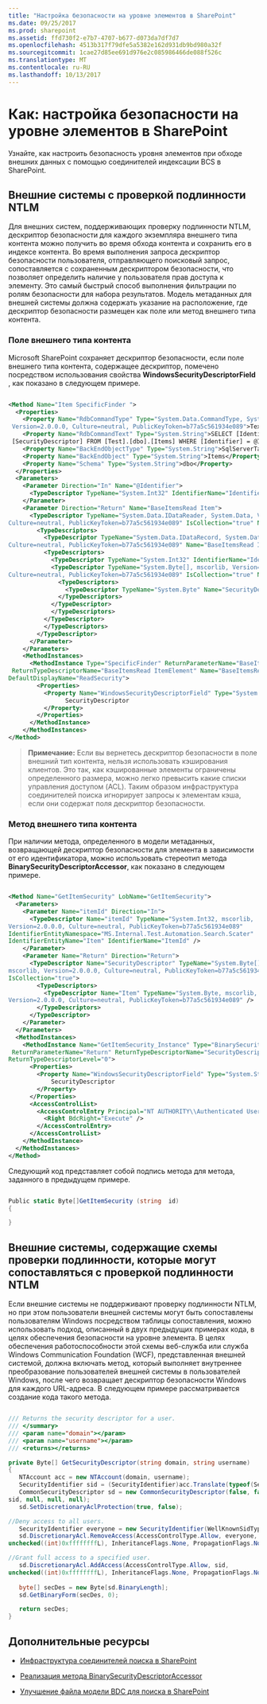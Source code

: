 ```yaml
---
title: "Настройка безопасности на уровне элементов в SharePoint"
ms.date: 09/25/2017
ms.prod: sharepoint
ms.assetid: ffd730f2-e7b7-4707-b677-d073da7df7d7
ms.openlocfilehash: 4513b317f79dfe5a5382e162d931db9bd980a32f
ms.sourcegitcommit: 1cae27d85ee691d976e2c085986466de088f526c
ms.translationtype: MT
ms.contentlocale: ru-RU
ms.lasthandoff: 10/13/2017
---
```

# <a name="how-to-configure-item-level-security-in-sharepoint"></a>Как: настройка безопасности на уровне элементов в SharePoint
Узнайте, как настроить безопасность уровня элементов при обходе внешних данных с помощью соединителей индексации BCS в SharePoint.
## <a name="external-systems-with-ntlm-authentication"></a>Внешние системы с проверкой подлинности NTLM
<a name="ItemLevelSecurity_NTLMAuth"> </a>

Для внешних систем, поддерживающих проверку подлинности NTLM, дескриптор безопасности для каждого экземпляра внешнего типа контента можно получить во время обхода контента и сохранить его в индексе контента. Во время выполнения запроса дескриптор безопасности пользователя, отправляющего поисковый запрос, сопоставляется с сохраненным дескриптором безопасности, что позволяет определить наличие у пользователя прав доступа к элементу. Это самый быстрый способ выполнения фильтрации по ролям безопасности для набора результатов. Модель метаданных для внешней системы должна содержать указание на расположение, где дескриптор безопасности размещен как поле или метод внешнего типа контента.
  
    
    

### <a name="external-content-type-field"></a>Поле внешнего типа контента
<a name="ItemLevelSecurity_ExtTypeField"> </a>

Microsoft SharePoint сохраняет дескриптор безопасности, если поле внешнего типа контента, содержащее дескриптор, помечено посредством использования свойства **WindowsSecurityDescriptorField** , как показано в следующем примере.
  
    
    

```XML

<Method Name="Item SpecificFinder ">
  <Properties>
    <Property Name="RdbCommandType" Type="System.Data.CommandType, System.Data, 
 Version=2.0.0.0, Culture=neutral, PublicKeyToken=b77a5c561934e089">Text</Property>
    <Property Name="RdbCommandText" Type="System.String">SELECT [Identifier] , 
 [SecurityDescriptor] FROM [Test].[dbo].[Items] WHERE [Identifier] = @Identifier</Property>
    <Property Name="BackEndObjectType" Type="System.String">SqlServerTable</Property>
    <Property Name="BackEndObject" Type="System.String">Items</Property>
    <Property Name="Schema" Type="System.String">dbo</Property>
  </Properties>
  <Parameters>
    <Parameter Direction="In" Name="@Identifier">
      <TypeDescriptor TypeName="System.Int32" IdentifierName="Identifier" Name="Identifier" />
    </Parameter>
    <Parameter Direction="Return" Name="BaseItemsRead Item">
      <TypeDescriptor TypeName="System.Data.IDataReader, System.Data, Version=2.0.0.0, 
Culture=neutral, PublicKeyToken=b77a5c561934e089" IsCollection="true" Name="BaseItemsRead Item">
        <TypeDescriptors>
          <TypeDescriptor TypeName="System.Data.IDataRecord, System.Data, Version=2.0.0.0, 
Culture=neutral, PublicKeyToken=b77a5c561934e089" Name="BaseItemsRead ItemElement">
          <TypeDescriptors>
            <TypeDescriptor TypeName="System.Int32" IdentifierName="Identifier" Name="Identifier"/>
            <TypeDescriptor TypeName="System.Byte[], mscorlib, Version=2.0.0.0, 
Culture=neutral, PublicKeyToken=b77a5c561934e089" IsCollection="true" Name="SecurityDescriptor">
              <TypeDescriptors>
                <TypeDescriptor TypeName="System.Byte" Name="SecurityDescriptorElement" />
              </TypeDescriptors>
            </TypeDescriptor>
            </TypeDescriptors>
          </TypeDescriptor>
          </TypeDescriptors>
        </TypeDescriptor>
      </Parameter>
    </Parameters>
    <MethodInstances>
      <MethodInstance Type="SpecificFinder" ReturnParameterName="BaseItemsRead Item"
 ReturnTypeDescriptorName="BaseItemsRead ItemElement" Name="BaseItemsRead Item"
DefaultDisplayName="ReadSecurity">
        <Properties>
          <Property Name="WindowsSecurityDescriptorField" Type="System.String">
                SecurityDescriptor
          </Property>
        </Properties>
      </MethodInstance>
    </MethodInstances>
</Method>
```


> **Примечание:** Если вы вернетесь дескриптор безопасности в поле внешний тип контента, нельзя использовать кэширования клиентов. Это так, как кэшированные элементы ограничены определенного размера, можно легко превысить какие списки управления доступом (ACL). Таким образом инфраструктура соединителей поиска игнорирует запросы к элементам кэша, если они содержат поля дескриптор безопасности. 
  
    
    


### <a name="external-content-type-method"></a>Метод внешнего типа контента
<a name="ItemLevelSecurity_ExtTypeMethod"> </a>

При наличии метода, определенного в модели метаданных, возвращающей дескриптор безопасности для элемента в зависимости от его идентификатора, можно использовать стереотип метода **BinarySecurityDescriptorAccessor**, как показано в следующем примере.
  
    
    

```XML

<Method Name="GetItemSecurity" LobName="GetItemSecurity">
  <Parameters>
    <Parameter Name="itemId" Direction="In">
      <TypeDescriptor Name="itemId" TypeName="System.Int32, mscorlib, 
Version=2.0.0.0, Culture=neutral, PublicKeyToken=b77a5c561934e089" 
IdentifierEntityNamespace="MS.Internal.Test.Automation.Search.Scater" 
IdentifierEntityName="Item" IdentifierName="ItemId" /> 
    </Parameter>
    <Parameter Name="Return" Direction="Return">
      <TypeDescriptor Name="SecurityDescriptor" TypeName="System.Byte[],
mscorlib, Version=2.0.0.0, Culture=neutral, PublicKeyToken=b77a5c561934e089" 
IsCollection="true">
        <TypeDescriptors>
          <TypeDescriptor Name="Item" TypeName="System.Byte, mscorlib, 
Version=2.0.0.0, Culture=neutral, PublicKeyToken=b77a5c561934e089" />
        </TypeDescriptors>
      </TypeDescriptor>
    </Parameter>
  </Parameters>
  <MethodInstances>
    <MethodInstance Name="GetItemSecurity_Instance" Type="BinarySecurityDescriptorAccessor"
 ReturnParameterName="Return" ReturnTypeDescriptorName="SecurityDescriptor" 
ReturnTypeDescriptorLevel="0">
      <Properties>
        <Property Name="WindowsSecurityDescriptorField" Type="System.String">
            SecurityDescriptor
        </Property>
      </Properties>
      <AccessControlList>
        <AccessControlEntry Principal="NT AUTHORITY\\Authenticated Users">
          <Right BdcRight="Execute" />
        </AccessControlEntry>
      </AccessControlList>
    </MethodInstance>
  </MethodInstances>
</Method>
```

Следующий код представляет собой подпись метода для метода, заданного в предыдущем примере.
  
    
    



```cs

Public static Byte[]GetItemSecurity (string  id)
{

}
```


## <a name="external-systems-with-authentication-schemes-that-can-be-mapped-to-ntlm-authentication"></a>Внешние системы, содержащие схемы проверки подлинности, которые могут сопоставляться с проверкой подлинности NTLM
<a name="ItemLevelSecurity_MappedToNTLM"> </a>

Если внешние системы не поддерживают проверку подлинности NTLM, но при этом пользователи внешней системы могут быть сопоставлены пользователям Windows посредством таблицы сопоставления, можно использовать подход, описанный в двух предыдущих примерах кода, в целях обеспечения безопасности на уровне элемента. В целях обеспечения работоспособности этой схемы веб-служба или служба Windows Communication Foundation (WCF), представленная внешней системой, должна включать метод, который выполняет внутреннее преобразование пользователей внешней системы в пользователей Windows, после чего возвращает дескриптор безопасности Windows для каждого URL-адреса. В следующем примере рассматривается создание кода такого метода. 
  
    
    

```cs

/// Returns the security descriptor for a user.
/// </summary>
/// <param name="domain"></param>
/// <param name="username"></param>
/// <returns></returns>

private Byte[] GetSecurityDescriptor(string domain, string username)
{
   NTAccount acc = new NTAccount(domain, username);
   SecurityIdentifier sid = (SecurityIdentifier)acc.Translate(typeof(SecurityIdentifier));
   CommonSecurityDescriptor sd = new CommonSecurityDescriptor(false, false, ControlFlags.None,
sid, null, null, null);
   sd.SetDiscretionaryAclProtection(true, false);

//Deny access to all users.
   SecurityIdentifier everyone = new SecurityIdentifier(WellKnownSidType.WorldSid, null);
   sd.DiscretionaryAcl.RemoveAccess(AccessControlType.Allow, everyone, 
unchecked((int)0xffffffffL), InheritanceFlags.None, PropagationFlags.None);

//Grant full access to a specified user.
   sd.DiscretionaryAcl.AddAccess(AccessControlType.Allow, sid, 
unchecked((int)0xffffffffL), InheritanceFlags.None, PropagationFlags.None);
 
   byte[] secDes = new Byte[sd.BinaryLength];
   sd.GetBinaryForm(secDes, 0);

   return secDes;
}
```


## <a name="additional-resources"></a>Дополнительные ресурсы
<a name="SP15Itemlevelsec_addlresources"> </a>


-  [Инфраструктура соединителей поиска в SharePoint](search-connector-framework-in-sharepoint.md)
    
  
-  [Реализация метода BinarySecurityDescriptorAccessor](http://msdn.microsoft.com/library/6cf70490-dd3c-49cd-bb13-ed33e938435d%28Office.15%29.aspx)
    
  
-  [Улучшение файла модели BDC для поиска в SharePoint](enhancing-the-bdc-model-file-for-search-in-sharepoint.md)
    
  

